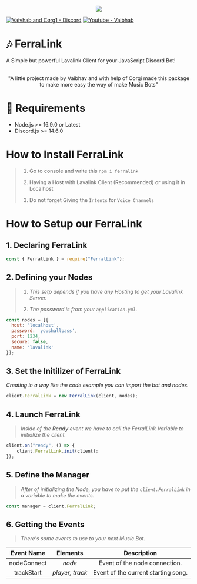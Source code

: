 <p align="center"><img src="https://media.discordapp.net/attachments/936271538196451379/1035586844617883708/feralink_tape.png?width=705&height=134"><p>

[![Vaivhab and Cørg1 - Discord](https://img.shields.io/badge/Server_Support-5865F2?style=for-the-badge&logo=discord&logoColor=FFFFFF)](https://discord.gg/7M6yGBTn79)
[![Youtube - Vaibhab](https://img.shields.io/badge/Cørg1-F72424?style=for-the-badge&logo=youtube)](https://www.youtube.com/channel/UCnkviocxvPGS_80aNjJrCkQ)
<br>

# 🎶 FerraLink


A Simple but powerful Lavalink Client for your JavaScript Discord Bot!

<br>
<center>
"A little project made by Vaibhav and with help of Corgi made this package to make more easy the way of make Music Bots"
</center>

# 🔨 Requirements 

* Node.js >= 16.9.0 or Latest
* Discord.js >= 14.6.0

# How to Install FerraLink

> 1. Go to console and write this `npm i ferralink`
> 
> 2. Having a Host with Lavalink Client (Recommended) or using it in Localhost 
>
> 3. Do not forget Giving the `Intents` for `Voice Channels`

# How to Setup our FerraLink

## 1. Declaring FerraLink

```js
const { FerralLink } = require("FerralLink");
```


## 2. Defining your Nodes

> 1. *This setp depends if you have any Hosting to get your Lavalink Server.*
> 
> 2. *The password is from your `application.yml`.*

```js
const nodes = [{
  host: 'localhost',
  password: 'youshallpass',
  port: 1234,
  secure: false,
  name: 'lavalink'
}];
```


## 3. Set the Initilizer of FerraLink

*Creating in a way like the code example you can import the bot and nodes.*

```js
client.FerralLink = new FerralLink(client, nodes);
```

## 4. Launch FerraLink

> *Inside of the **Ready** event we have to call the FerralLink Variable to initialize the client.*

```js
client.on("ready", () => {
    client.FerralLink.init(client);
});
```


## 5. Define the Manager

> *After of initializing the Node, you have to put the `client.FerralLink` in a variable to make the events.*

```js
const manager = client.FerralLink;
```

## 6. Getting the Events

> *There's some events to use to your next Music Bot.*

<center>

| **Event Name** 	|   **Elements**  	|           **Description**           	|
|:--------------:	|:---------------:	|:-----------------------------------:	|
|   nodeConnect  	|      _node_     	|    Event of the node connection.    	|
|   trackStart   	| _player, track_ 	| Event of the current starting song. 	|
</center>